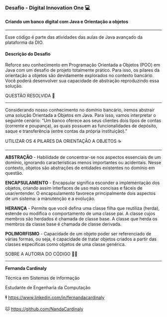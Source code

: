 ### **Desafio - Digital Innovation One**  :computer: 

#### **Criando um banco digital com Java e Orientação a objetos**

-------------------------------------------------------------------

Esse código é parte das atividades das aulas de Java avançado da plataforma da DIO.

#### Descrição do Desafio

Reforce seu conhecimento em Programação Orientada a Objetos (POO) em Java com um desafio de projeto totalmente prático. Para isso, os pilares da orientação a objetos são devidamente explorados no contexto bancário. Você poderá desenvolver sua capacidade de abstração reproduzindo essa solução. 





QUESTÃO RESOLVIDA :notebook:

---------

Considerando nosso conhecimento no domínio bancário, iremos abstrair uma solução Orientada a Objetos em Java. Para isso, vamos interpretar o seguinte cenário:
“Um banco oferece aos seus clientes dois tipos de contas (corrente e poupança), as quais possuem as funcionalidades de depósito, saque e transferência (entre contas da própria instituição).”



UTILIZAR OS 4 PILARES DA ORIENTAÇÃO A OBJETOS :coffee:

______________________________________________________________________________________________________

**ABSTRAÇÃO** - Habilidade de concentrar-se nos aspectos essenciais de um domínio, ignorando características menos importantes ou acidentais.
Nesse contexto, objetos são abstrações de entidades existentes no domínio em questão.

**ENCAPSULAMENTO** - Encapsular significa esconder a implementação dos objetos, criando assim interfaces de uso mais concisas e fáceis de usar/entender.  O encapsulamento favorece principalmente dois aspectos de um sistema: a manutenção e a evolução.

**HERANÇA** - Permite que você defina uma classe filha que reutiliza (herda), estende ou modifica o comportamento de uma classe pai. A classe cujos membros são herdados é chamada de classe base. A classe que herda os membros da classe base é chamada de classe derivada.

**POLIMORFISMO** - Capacidade de um objeto poder ser referenciado de várias formas, ou seja, é capacidade de tratar objetos criados a partir das classes específicas como objetos de uma classe genérica.







SOBRE A AUTORIA DO CÓDIGO :woman_technologist:

----------------

**Fernanda Cardinaly** 

Técnica em Sistemas de informação

Estudante de Engenharia da Computação

:business_suit_levitating: https://www.linkedin.com/in/fernandacardinaly

:cat: https://github.com/NandaCardinaly



